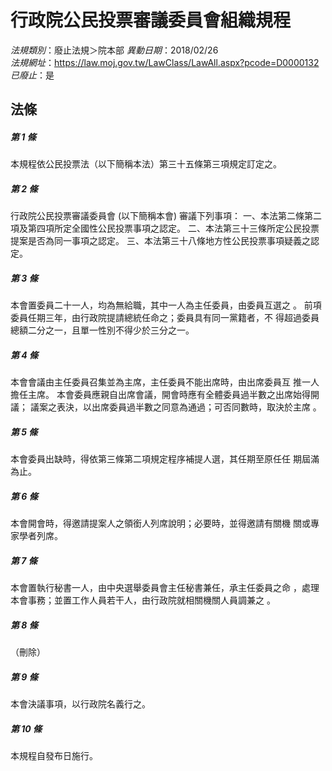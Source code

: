 # 行政院公民投票審議委員會組織規程

*法規類別*：廢止法規＞院本部
*異動日期*：2018/02/26  
*法規網址*：https://law.moj.gov.tw/LawClass/LawAll.aspx?pcode=D0000132
*已廢止*：是


## 法條
##### 第 1 條
本規程依公民投票法（以下簡稱本法）第三十五條第三項規定訂定之。

##### 第 2 條
行政院公民投票審議委員會 (以下簡稱本會) 審議下列事項：
一、本法第二條第二項及第四項所定全國性公民投票事項之認定。
二、本法第三十三條所定公民投票提案是否為同一事項之認定。
三、本法第三十八條地方性公民投票事項疑義之認定。

##### 第 3 條
本會置委員二十一人，均為無給職，其中一人為主任委員，由委員互選之
。
前項委員任期三年，由行政院提請總統任命之；委員具有同一黨籍者，不
得超過委員總額二分之一，且單一性別不得少於三分之一。

##### 第 4 條
本會會議由主任委員召集並為主席，主任委員不能出席時，由出席委員互
推一人擔任主席。
本會委員應親自出席會議，開會時應有全體委員過半數之出席始得開議；
議案之表決，以出席委員過半數之同意為通過；可否同數時，取決於主席
。

##### 第 5 條
本會委員出缺時，得依第三條第二項規定程序補提人選，其任期至原任任
期屆滿為止。

##### 第 6 條
本會開會時，得邀請提案人之領銜人列席說明；必要時，並得邀請有關機
關或專家學者列席。

##### 第 7 條
本會置執行秘書一人，由中央選舉委員會主任秘書兼任，承主任委員之命
，處理本會事務；並置工作人員若干人，由行政院就相關機關人員調兼之
。

##### 第 8 條
（刪除）

##### 第 9 條
本會決議事項，以行政院名義行之。

##### 第 10 條
本規程自發布日施行。


